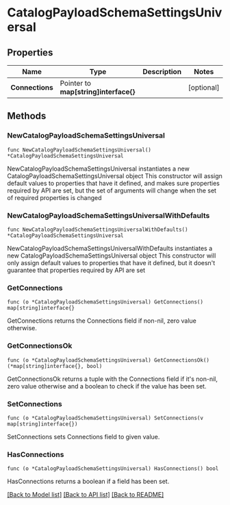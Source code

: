 # CatalogPayloadSchemaSettingsUniversal

## Properties

Name | Type | Description | Notes
------------ | ------------- | ------------- | -------------
**Connections** | Pointer to **map[string]interface{}** |  | [optional] 

## Methods

### NewCatalogPayloadSchemaSettingsUniversal

`func NewCatalogPayloadSchemaSettingsUniversal() *CatalogPayloadSchemaSettingsUniversal`

NewCatalogPayloadSchemaSettingsUniversal instantiates a new CatalogPayloadSchemaSettingsUniversal object
This constructor will assign default values to properties that have it defined,
and makes sure properties required by API are set, but the set of arguments
will change when the set of required properties is changed

### NewCatalogPayloadSchemaSettingsUniversalWithDefaults

`func NewCatalogPayloadSchemaSettingsUniversalWithDefaults() *CatalogPayloadSchemaSettingsUniversal`

NewCatalogPayloadSchemaSettingsUniversalWithDefaults instantiates a new CatalogPayloadSchemaSettingsUniversal object
This constructor will only assign default values to properties that have it defined,
but it doesn't guarantee that properties required by API are set

### GetConnections

`func (o *CatalogPayloadSchemaSettingsUniversal) GetConnections() map[string]interface{}`

GetConnections returns the Connections field if non-nil, zero value otherwise.

### GetConnectionsOk

`func (o *CatalogPayloadSchemaSettingsUniversal) GetConnectionsOk() (*map[string]interface{}, bool)`

GetConnectionsOk returns a tuple with the Connections field if it's non-nil, zero value otherwise
and a boolean to check if the value has been set.

### SetConnections

`func (o *CatalogPayloadSchemaSettingsUniversal) SetConnections(v map[string]interface{})`

SetConnections sets Connections field to given value.

### HasConnections

`func (o *CatalogPayloadSchemaSettingsUniversal) HasConnections() bool`

HasConnections returns a boolean if a field has been set.


[[Back to Model list]](../README.md#documentation-for-models) [[Back to API list]](../README.md#documentation-for-api-endpoints) [[Back to README]](../README.md)


